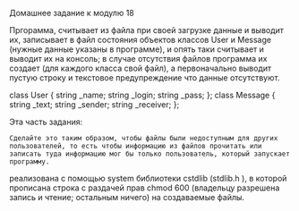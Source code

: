 Домашнее задание к модулю 18

Пргорамма, считывает из файла при своей загрузке данные и выводит их, записывает в файл состояния объектов классов User и Message (нужные данные указаны в программе),  и опять таки считывает и выводит их на консоль; в случае отсутствия файлов программа их создает (для каждого класса свой файл), а первоначально выводит пустую строку и текстовое предупреждение что данные отсутствуют.

class User {
    string _name;
    string _login;
    string _pass;
};
class Message {
    string _text;
    string _sender;
    string _receiver;
};

Эта часть задания: 

    Сделайте это таким образом, чтобы файлы были недоступным для других пользователей, то есть чтобы информацию из файлов прочитать или записать туда информацию мог бы только пользователь, который запускает программу. 

реализована с помощью system библиотеки cstdlib (stdlib.h   ), в которой прописана строка с раздачей прав chmod 600 (владельцу разрешена запись и чтение; остальным ничего) на создаваемые файлы.
